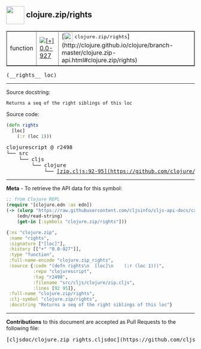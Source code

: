 ## <img width="48px" valign="middle" src="http://i.imgur.com/Hi20huC.png"> clojure.zip/rights

 <table border="1">
<tr>

<td>function</td>
<td><a href="https://github.com/cljsinfo/cljs-api-docs/tree/0.0-927"><img valign="middle" alt="[+] 0.0-927" src="https://img.shields.io/badge/+-0.0--927-lightgrey.svg"></a> </td>
<td>
[<img height="24px" valign="middle" src="http://i.imgur.com/1GjPKvB.png"> <samp>clojure.zip/rights</samp>](http://clojure.github.io/clojure/branch-master/clojure.zip-api.html#clojure.zip/rights)
</td>
</tr>
</table>

 <samp>
(__rights__ loc)<br>
</samp>

---




Source docstring:

```
Returns a seq of the right siblings of this loc
```

Source code:

```clj
(defn rights
  [loc]
    (:r (loc 1)))
```

 <pre>
clojurescript @ r2498
└── src
    └── cljs
        └── clojure
            └── <ins>[zip.cljs:92-95](https://github.com/clojure/clojurescript/blob/r2498/src/cljs/clojure/zip.cljs#L92-L95)</ins>
</pre>


---

__Meta__ - To retrieve the API data for this symbol:

```clj
;; from Clojure REPL
(require '[clojure.edn :as edn])
(-> (slurp "https://raw.githubusercontent.com/cljsinfo/cljs-api-docs/catalog/cljs-api.edn")
    (edn/read-string)
    (get-in [:symbols "clojure.zip/rights"]))
```

```clj
{:ns "clojure.zip",
 :name "rights",
 :signature ["[loc]"],
 :history [["+" "0.0-927"]],
 :type "function",
 :full-name-encode "clojure.zip_rights",
 :source {:code "(defn rights\n  [loc]\n    (:r (loc 1)))",
          :repo "clojurescript",
          :tag "r2498",
          :filename "src/cljs/clojure/zip.cljs",
          :lines [92 95]},
 :full-name "clojure.zip/rights",
 :clj-symbol "clojure.zip/rights",
 :docstring "Returns a seq of the right siblings of this loc"}

```

---

__Contributions__ to this document are accepted as Pull Requests to the following file:

 <pre>
[cljsdoc/clojure.zip_rights.cljsdoc](https://github.com/cljsinfo/cljs-api-docs/blob/master/cljsdoc/clojure.zip_rights.cljsdoc)
</pre>

